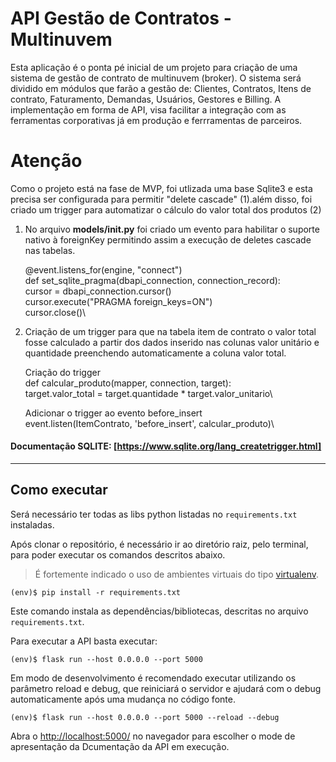 # API Gestão de Contratos - Multinuvem

Esta aplicação é o ponta pé inicial de um projeto para criação de uma sistema de gestão de contrato de multinuvem (broker). O sistema será dividido em módulos que farão a gestão de: Clientes, Contratos, Itens de contrato, Faturamento, Demandas, Usuários, Gestores e Billing. A implementação em forma de API, visa facilitar a integração com as ferramentas corporativas já em produção e ferrramentas de parceiros.  


# Atenção

Como o projeto está na fase de MVP, foi utlizada uma base Sqlite3 e esta precisa ser configurada para permitir "delete cascade" (1).além disso, foi criado um trigger para automatizar o cálculo do valor total dos produtos (2)

1. No arquivo **models/__init__.py** foi criado um evento para habilitar o suporte nativo à foreignKey permitindo assim a execução de deletes cascade nas tabelas.

    @event.listens_for(engine, "connect") \
        def set_sqlite_pragma(dbapi_connection, connection_record):\
            cursor = dbapi_connection.cursor()\
            cursor.execute("PRAGMA foreign_keys=ON")\
            cursor.close()\

        
2. Criação de um trigger para que na tabela item de contrato o valor total fosse calculado a partir dos dados inserido nas colunas valor unitário e quantidade preenchendo automaticamente a coluna valor total.

    Criação do trigger\
    def calcular_produto(mapper, connection, target):\
        target.valor_total = target.quantidade * target.valor_unitario\

    Adicionar o trigger ao evento before_insert\
        event.listen(ItemContrato, 'before_insert', calcular_produto)\

#### Documentação SQLITE: [https://www.sqlite.org/lang_createtrigger.html]


---
## Como executar 


Será necessário ter todas as libs python listadas no `requirements.txt` instaladas.

Após clonar o repositório, é necessário ir ao diretório raiz, pelo terminal, para poder executar os comandos descritos abaixo.

> É fortemente indicado o uso de ambientes virtuais do tipo [virtualenv](https://virtualenv.pypa.io/en/latest/installation.html).

```
(env)$ pip install -r requirements.txt
```

Este comando instala as dependências/bibliotecas, descritas no arquivo `requirements.txt`.

Para executar a API  basta executar:

```
(env)$ flask run --host 0.0.0.0 --port 5000
```

Em modo de desenvolvimento é recomendado executar utilizando os parâmetro reload e debug, que reiniciará o servidor e ajudará com o debug
automaticamente após uma mudança no código fonte. 

```
(env)$ flask run --host 0.0.0.0 --port 5000 --reload --debug
```


Abra o [http://localhost:5000/](http://localhost:5000/) no navegador para escolher o mode de apresentação da Dcumentação da API em execução.

